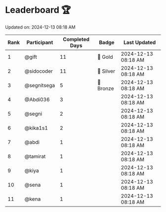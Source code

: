 # Leaderboard 🏆

Updated on: 2024-12-13 08:18 AM

| Rank | Participant       | Completed Days | Badge      | Last Updated         |
|------|-------------------|----------------|------------|----------------------|
| 1    | @gift             | 11             | 🏅 Gold     | 2024-12-13 08:18 AM |
| 2    | @sidocoder        | 11             | 🥈 Silver   | 2024-12-13 08:18 AM |
| 3    | @segnitsega       | 5              | 🥉 Bronze   | 2024-12-13 08:18 AM |
| 4    | @Abdi036          | 3              |            | 2024-12-13 08:18 AM |
| 5    | @segni            | 2              |            | 2024-12-13 08:18 AM |
| 6    | @kika1s1          | 2              |            | 2024-12-13 08:18 AM |
| 7    | @abdi             | 1              |            | 2024-12-13 08:18 AM |
| 8    | @tamirat          | 1              |            | 2024-12-13 08:18 AM |
| 9    | @kiya             | 1              |            | 2024-12-13 08:18 AM |
| 10   | @sena             | 1              |            | 2024-12-13 08:18 AM |
| 11   | @kena             | 1              |            | 2024-12-13 08:18 AM |
